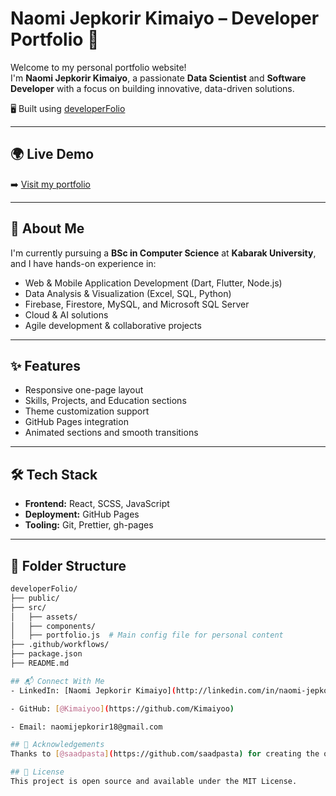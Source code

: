 # Naomi Jepkorir Kimaiyo – Developer Portfolio 🚀

Welcome to my personal portfolio website!  
I'm **Naomi Jepkorir Kimaiyo**, a passionate **Data Scientist** and **Software Developer** with a focus on building innovative, data-driven solutions.

🖥️ Built using [developerFolio](https://github.com/saadpasta/developerFolio)

---

## 🌍 Live Demo

➡️ [Visit my portfolio](https://kimaiyoo.github.io/naomi-jepkorir-kimaiyo)

---

## 🧠 About Me

I'm currently pursuing a **BSc in Computer Science** at **Kabarak University**, and I have hands-on experience in:

- Web & Mobile Application Development (Dart, Flutter, Node.js)
- Data Analysis & Visualization (Excel, SQL, Python)
- Firebase, Firestore, MySQL, and Microsoft SQL Server
- Cloud & AI solutions
- Agile development & collaborative projects

---

## ✨ Features

- Responsive one-page layout
- Skills, Projects, and Education sections
- Theme customization support
- GitHub Pages integration
- Animated sections and smooth transitions

---

## 🛠 Tech Stack

- **Frontend:** React, SCSS, JavaScript
- **Deployment:** GitHub Pages
- **Tooling:** Git, Prettier, gh-pages

---

## 📁 Folder Structure

```bash
developerFolio/
├── public/
├── src/
│   ├── assets/
│   ├── components/
│   ├── portfolio.js  # Main config file for personal content
├── .github/workflows/
├── package.json
├── README.md

## 📬 Connect With Me
- LinkedIn: [Naomi Jepkorir Kimaiyo](http://linkedin.com/in/naomi-jepkorir-kimaiyo/)

- GitHub: [@Kimaiyoo](https://github.com/Kimaiyoo)

- Email: naomijepkorir18@gmail.com

## 📝 Acknowledgements
Thanks to [@saadpasta](https://github.com/saadpasta) for creating the original [developerFolio](https://github.com/saadpasta/developerFolio) template that this project is based on.

## 📄 License
This project is open source and available under the MIT License.
```
